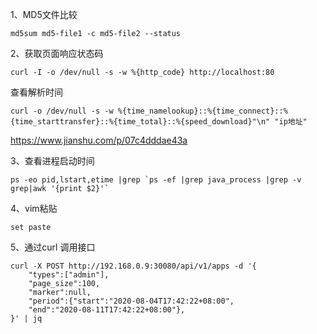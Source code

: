 
1、MD5文件比较  
```
md5sum md5-file1 -c md5-file2 --status
```  

2、获取页面响应状态码
```
curl -I -o /dev/null -s -w %{http_code} http://localhost:80
```  

查看解析时间
```
curl -o /dev/null -s -w %{time_namelookup}::%{time_connect}::%{time_starttransfer}::%{time_total}::%{speed_download}"\n" "ip地址"
```

https://www.jianshu.com/p/07c4dddae43a  

3、查看进程启动时间  
```
ps -eo pid,lstart,etime |grep `ps -ef |grep java_process |grep -v grep|awk '{print $2}'`
```  

4、vim粘贴
```
set paste 
```

5、通过curl 调用接口
```
curl -X POST http://192.168.0.9:30080/api/v1/apps -d '{
	"types":["admin"],
    "page_size":100,
    "marker":null,
    "period":{"start":"2020-08-04T17:42:22+08:00",
    "end":"2020-08-11T17:42:22+08:00"},
}' | jq
```
